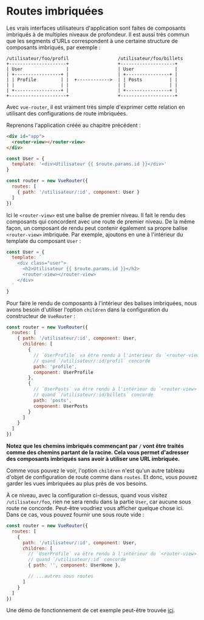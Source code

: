 # Routes imbriquées

Les vrais interfaces utilisateurs d'application sont faites de composants imbriqués à de multiples niveaux de profondeur. Il est aussi très commun que les segments d'URLs correspondent à une certaine structure de composants imbriqués, par exemple :

```
/utilisateur/foo/profil                  /utilisateur/foo/billets
+---------------------+                  +--------------------+
| User                |                  | User               |
| +-----------------+ |                  | +----------------+ |
| | Profile         | |  +------------>  | | Posts          | |
| |                 | |                  | |                | |
| +-----------------+ |                  | +----------------+ |
+---------------------+                  +--------------------+
```

Avec `vue-router`, il est vraiment très simple d'exprimer cette relation en utilisant des configurations de route imbriquées.

Reprenons l'application créée au chapitre précédent :

``` html
<div id="app">
  <router-view></router-view>
</div>
```

``` js
const User = {
  template: '<div>Utilisateur {{ $route.params.id }}</div>'
}

const router = new VueRouter({
  routes: [
    { path: '/utilisateur/:id', component: User }
  ]
})
```

Ici le `<router-view>` est une balise de premier niveau. Il fait le rendu des composants qui concordent avec une route de premier niveau. De la même façon, un composant de rendu peut contenir également sa propre balise `<router-view>` imbriquée. Par exemple, ajoutons en une à l'intérieur du template du composant `User` :

``` js
const User = {
  template: `
    <div class="user">
      <h2>Utilisateur {{ $route.params.id }}</h2>
      <router-view></router-view>
    </div>
  `
}
```

Pour faire le rendu de composants à l'intérieur des balises imbriquées, nous avons besoin d'utiliser l'option `children` dans la configuration du constructeur de `VueRouter` :

``` js
const router = new VueRouter({
  routes: [
    { path: '/utilisateur/:id', component: User,
      children: [
        {
          // `UserProfile` va être rendu à l'intérieur du `<router-view>` de `User`
          // quand `/utilisateur/:id/profil` concorde
          path: 'profile',
          component: UserProfile
        },
        {
          // `UserPosts` va être rendu à l'intérieur du `<router-view>` de `User`
          // quand `/utilisateur/:id/billets` concorde
          path: 'posts',
          component: UserPosts
        }
      ]
    }
  ]
})
```

**Notez que les chemins imbriqués commençant par `/` vont être traités comme des chemins partant de la racine. Cela vous permet d'adresser des composants imbriqués sans avoir à utiliser une URL imbriquée.**

Comme vous pouvez le voir, l'option `children` n'est qu'un autre tableau d'objet de configuration de route comme dans `routes`. Et donc, vous pouvez garder les vues imbriquées au plus près de vos besoins.

À ce niveau, avec la configuration ci-dessus, quand vous visitez `/utilisateur/foo`, rien ne sera rendu dans la partie `User`, car aucune sous route ne concorde. Peut-être voudriez vous afficher quelque chose ici. Dans ce cas, vous pouvez fournir une sous route vide :

``` js
const router = new VueRouter({
  routes: [
    {
      path: '/utilisateur/:id', component: User,
      children: [
        // `UserProfile` va être rendu à l'intérieur du `<router-view>` de `User`
        // quand `/utilisateur/:id` concorde
        { path: '', component: UserHome },

        // ...autres sous routes
      ]
    }
  ]
})
```

Une démo de fonctionnement de cet exemple peut-être trouvée [ici](http://jsfiddle.net/yyx990803/L7hscd8h/).
